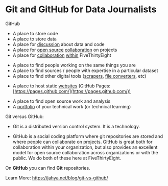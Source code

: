 # Git and GitHub for Data Journalists

GitHub

* A place to store code
* A place to store data
* A place for [discussion](https://github.com/fivethirtyeight/data/issues?q=is%3Aissue+is%3Aclosed+sort%3Acomments-desc) about data and code
* A place for [open source](https://github.com/fivethirtyeight/data/pulls?q=is%3Apr+is%3Aclosed+sort%3Acomments-desc) [collaboration](https://github.com/tj/git-extras/pull/356) on projects
* A place for [collaboration](https://github.com/fivethirtyeight/world-cup/graphs/contributors) [within](https://github.com/fivethirtyeight/letsgo/pull/46) FiveThirtyEight
<!-- Walt or Neil or Ben for example will share some code with me and I can clean it up, or make it run every day. You should definately do all your coding on GitHub so that you can share and learn collaboratively. -->
* A place to find people working on the same things you are
* A place to find sources / people with expertise in a particular dataset
* A place to find other digital tools ([scrapers](https://github.com/search?q=basketball+reference&type=Repositories&utf8=%E2%9C%93), [file converters](https://github.com/search?utf8=%E2%9C%93&q=spss+por+to+csv&type=), etc)
<!-- Search "spss por to csv"-->
* A place to host static [websites](http://dhrumilmehta.com/) (GitHub Pages: [https://pages.github.com/](https://pages.github.com/))
<!-- Github Pages -->
* A place to find open source work and analysis
* A [portfolio](https://github.com/dmil) of your technical work (or technical learning)

Git versus GitHub: 

* Git is a distributed version control system. It is a technology.

* GitHub is a social coding platform where git repositories are stored and where people can collaborate on projects. GitHub is great both for collaboration within your organization, but also provides an excellent model for open source collaboration across organizations or with the public. We do both of these here at FiveThirtyEight.

On **GitHub** you can find **Git** repositories. 

Learn More: https://jahya.net/blog/git-vs-github/